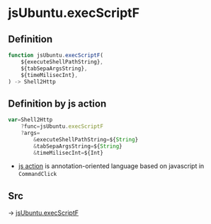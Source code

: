 # jsUbuntu.execScriptF

## Definition

```js.js
function jsUbuntu.execScriptF(
	${executeShellPathString},
	${tabSepaArgsString},
	${timeMilisecInt},
) -> Shell2Http
```


## Definition by js action

```js.js
var=Shell2Http
	?func=jsUbuntu.execScriptF
	?args=
		&executeShellPathString=${String}
		&tabSepaArgsString=${String}
		&timeMilisecInt=${Int}
```

- [js action](#) is annotation-oriented language based on javascript in `CommandClick`

## Src

-> [jsUbuntu.execScriptF](https://github.com/puutaro/CommandClick/blob/master/app/src/main/java/com/puutaro/commandclick/fragment_lib/terminal_fragment/js_interface/JsUbuntu.kt#L48)


